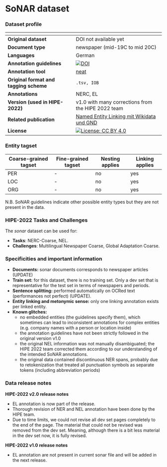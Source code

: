 # SoNAR dataset

### Dataset profile

| <!-- -->    | <!-- -->    |
|-------------|-------------|
| **Original dataset**    | DOI not available yet  |
| **Document type**       | newspaper (mid-19C to mid 20C) |
| **Languages**           | German |
| **Annotation guidelines** |[![DOI](https://zenodo.org/badge/DOI/10.5281/zenodo.5116015.svg)](https://doi.org/10.5281/zenodo.5116015)  |
| **Annotation tool**     | [neat](https://github.com/qurator-spk/neat/blob/master/README.md#22-data-format) |
| **Original format and tagging scheme** |`.tsv, IOB` |
| **Annotations**          | NERC, EL  |
| **Version (used in HIPE-2022)**   | v1.0 with many corrections from the HIPE 2022 team|
| **Related publication**               |[Named Entity Linking mit Wikidata und GND](https://doi.org/10.1515/9783110691597-012)  |
| **License** | [![License: CC BY 4.0](https://img.shields.io/badge/License-CC_BY_4.0-lightgrey.svg)](https://creativecommons.org/licenses/by/4.0/)|


### Entity tagset 

| Coarse-grained tagset | Fine-grained tagset | Nesting applies | Linking applies | 
| ------| ------------| --------| --------|
|PER    | -  | no     | yes     |
|LOC    | -           | no     | yes     |
|ORG    | -           | no     | yes     |

N.B. SoNAR guidelines indicate other possible entity types but they are not present in the data.

### HIPE-2022 Tasks and Challenges

The *sonar* dataset can be used for:    

- **Tasks**: NERC-Coarse,  NEL.
- **Challenges**: Multilingual Newspaper Coarse, Global Adaptation Coarse.


### Specificities and important information

- **Documents:** sonar documents corresponds to newspaper articles (UPDATE)
- **Train set:** for this dataset, there is no training set. Only a dev set that is representative for the test set in terms of newspapers and periods.
- **Sentence splitting:** performed automatically on OCRed text (performances not perfect) (UPDATE).
- **Entity linking and metonymic sense:** only one linking annotation exists per linked entity. 
- **Known glitches:**
    - no embedded entities (the guidelines specify them), which sometimes can lead to inconsistent annotations for complex entities (e.g. company names with a person or location inside) 
    - the annotation guidelines have not been strictly followed in the original version v1.0
    - the original NEL information was not manually disambiguated; the HIPE 2022 team corrected them according to our understanding of the intended SoNAR annotations. 
    - the original data contained discontinuous NER spans, probably due to retokenization that treated all punctuation symbols as separate tokens (including abbreviation periods)

### Data release notes

**HIPE-2022 v2.0 release notes**
- EL annotation is now part of the release.
- Thorough revision of NER and NEL annotation have been done by the HIPE team.
- Due to time limits, we could not revise all dev set pages completely to the end of the page. The material that could not be revised was removed from the dev set. Meaning, although there is a bit less material in the dev set now, it is fully revised.

**HIPE-2022 v1.0 release notes**

- EL annotation are not present in current sonar file and will be added in the next release.